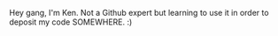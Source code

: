 <!---
kenmckell/kenmckell is a ✨ special ✨ repository because its `README.md` (this file) appears on your GitHub profile.
You can click the Preview link to take a look at your changes.
--->
Hey gang, I'm Ken.  Not a Github expert but learning to use it in order to deposit my code SOMEWHERE. :)
